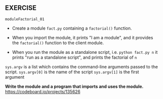 
## EXERCISE
`moduleFactorial_01`

- Create a module `fact.py` containing a `factorial()` function.
- When you import the module, it prints "I am a module", and it provides the `factorial()` function to the client module.

- When you run the module as a standalone script, i.e.
`python fact.py n`
  it prints "run as a standalone script", and prints the factorial of `n`

`sys.argv` is a list which contains the command-line arguments passed to the script.
`sys.argv[0]` is the name of the script
`sys.argv[1]` is the first argument

**Write the module and a program that imports and uses the module.**
<https://codeboard.io/projects/135626>
